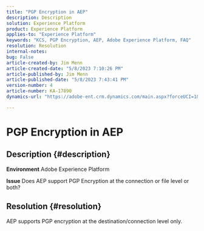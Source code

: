 ```yaml
---
title: "PGP Encryption in AEP"
description: Description
solution: Experience Platform
product: Experience Platform
applies-to: "Experience Platform"
keywords: "KCS, PGP Encryption, AEP, Adobe Experience Platform, FAQ"
resolution: Resolution
internal-notes: 
bug: False
article-created-by: Jim Menn
article-created-date: "5/8/2023 7:10:26 PM"
article-published-by: Jim Menn
article-published-date: "5/8/2023 7:43:41 PM"
version-number: 4
article-number: KA-17890
dynamics-url: "https://adobe-ent.crm.dynamics.com/main.aspx?forceUCI=1&pagetype=entityrecord&etn=knowledgearticle&id=7e8391f8-d3ed-ed11-8849-6045bd006c82"

---
```

# PGP Encryption in AEP

## Description {#description}


<b>Environment</b>
 Adobe Experience Platform

<b>Issue</b>
 Does AEP support PGP Encryption at the connection or file level or both?


## Resolution {#resolution}


AEP supports PGP encryption at the destination/connection level only.
